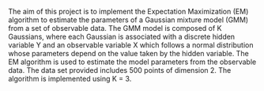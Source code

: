 The aim of this project is to implement the Expectation Maximization (EM) algorithm to estimate the parameters of a Gaussian mixture model (GMM) from a set of observable data. The GMM model is composed of K Gaussians, where each Gaussian is associated with a discrete hidden variable Y and an observable variable X which follows a normal distribution whose parameters depend on the value taken by the hidden variable. The EM algorithm is used to estimate the model parameters from the observable data. The data set provided includes 500 points of dimension 2. The algorithm is implemented using K = 3.
